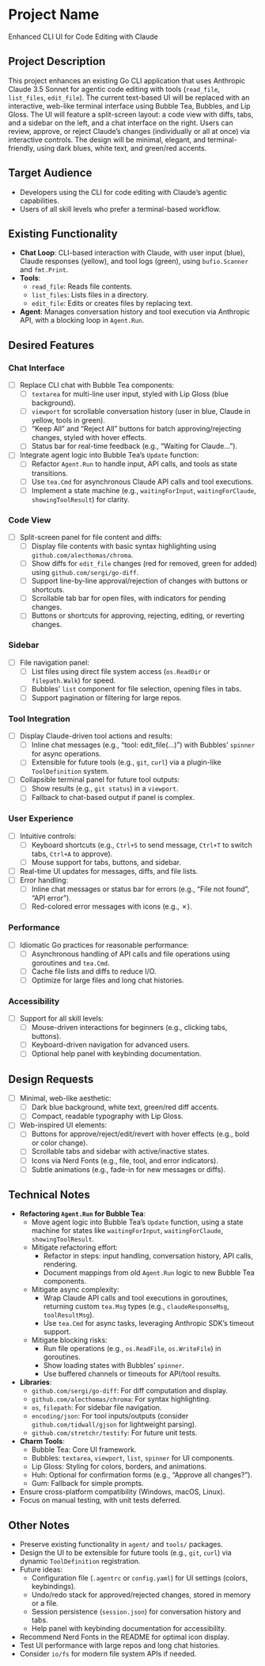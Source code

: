 # Project Name
Enhanced CLI UI for Code Editing with Claude

## Project Description
This project enhances an existing Go CLI application that uses Anthropic Claude 3.5 Sonnet for agentic code editing with tools (`read_file`, `list_files`, `edit_file`). The current text-based UI will be replaced with an interactive, web-like terminal interface using Bubble Tea, Bubbles, and Lip Gloss. The UI will feature a split-screen layout: a code view with diffs, tabs, and a sidebar on the left, and a chat interface on the right. Users can review, approve, or reject Claude’s changes (individually or all at once) via interactive controls. The design will be minimal, elegant, and terminal-friendly, using dark blues, white text, and green/red accents.

## Target Audience
- Developers using the CLI for code editing with Claude’s agentic capabilities.
- Users of all skill levels who prefer a terminal-based workflow.

## Existing Functionality
- **Chat Loop**: CLI-based interaction with Claude, with user input (blue), Claude responses (yellow), and tool logs (green), using `bufio.Scanner` and `fmt.Print`.
- **Tools**:
  - `read_file`: Reads file contents.
  - `list_files`: Lists files in a directory.
  - `edit_file`: Edits or creates files by replacing text.
- **Agent**: Manages conversation history and tool execution via Anthropic API, with a blocking loop in `Agent.Run`.

## Desired Features
### Chat Interface
- [ ] Replace CLI chat with Bubble Tea components:
    - [ ] `textarea` for multi-line user input, styled with Lip Gloss (blue background).
    - [ ] `viewport` for scrollable conversation history (user in blue, Claude in yellow, tools in green).
    - [ ] “Keep All” and “Reject All” buttons for batch approving/rejecting changes, styled with hover effects.
    - [ ] Status bar for real-time feedback (e.g., “Waiting for Claude…”).
- [ ] Integrate agent logic into Bubble Tea’s `Update` function:
    - [ ] Refactor `Agent.Run` to handle input, API calls, and tools as state transitions.
    - [ ] Use `tea.Cmd` for asynchronous Claude API calls and tool executions.
    - [ ] Implement a state machine (e.g., `waitingForInput`, `waitingForClaude`, `showingToolResult`) for clarity.

### Code View
- [ ] Split-screen panel for file content and diffs:
    - [ ] Display file contents with basic syntax highlighting using `github.com/alecthomas/chroma`.
    - [ ] Show diffs for `edit_file` changes (red for removed, green for added) using `github.com/sergi/go-diff`.
    - [ ] Support line-by-line approval/rejection of changes with buttons or shortcuts.
    - [ ] Scrollable tab bar for open files, with indicators for pending changes.
    - [ ] Buttons or shortcuts for approving, rejecting, editing, or reverting changes.

### Sidebar
- [ ] File navigation panel:
    - [ ] List files using direct file system access (`os.ReadDir` or `filepath.Walk`) for speed.
    - [ ] Bubbles’ `list` component for file selection, opening files in tabs.
    - [ ] Support pagination or filtering for large repos.

### Tool Integration
- [ ] Display Claude-driven tool actions and results:
    - [ ] Inline chat messages (e.g., “tool: edit_file(…)”) with Bubbles’ `spinner` for async operations.
    - [ ] Extensible for future tools (e.g., `git`, `curl`) via a plugin-like `ToolDefinition` system.
- [ ] Collapsible terminal panel for future tool outputs:
    - [ ] Show results (e.g., `git status`) in a `viewport`.
    - [ ] Fallback to chat-based output if panel is complex.

### User Experience
- [ ] Intuitive controls:
    - [ ] Keyboard shortcuts (e.g., `Ctrl+S` to send message, `Ctrl+T` to switch tabs, `Ctrl+A` to approve).
    - [ ] Mouse support for tabs, buttons, and sidebar.
- [ ] Real-time UI updates for messages, diffs, and file lists.
- [ ] Error handling:
    - [ ] Inline chat messages or status bar for errors (e.g., “File not found”, “API error”).
    - [ ] Red-colored error messages with icons (e.g., ✗).

### Performance
- [ ] Idiomatic Go practices for reasonable performance:
    - [ ] Asynchronous handling of API calls and file operations using goroutines and `tea.Cmd`.
    - [ ] Cache file lists and diffs to reduce I/O.
    - [ ] Optimize for large files and long chat histories.

### Accessibility
- [ ] Support for all skill levels:
    - [ ] Mouse-driven interactions for beginners (e.g., clicking tabs, buttons).
    - [ ] Keyboard-driven navigation for advanced users.
    - [ ] Optional help panel with keybinding documentation.

## Design Requests
- [ ] Minimal, web-like aesthetic:
    - [ ] Dark blue background, white text, green/red diff accents.
    - [ ] Compact, readable typography with Lip Gloss.
- [ ] Web-inspired UI elements:
    - [ ] Buttons for approve/reject/edit/revert with hover effects (e.g., bold or color change).
    - [ ] Scrollable tabs and sidebar with active/inactive states.
    - [ ] Icons via Nerd Fonts (e.g., file, tool, and error indicators).
    - [ ] Subtle animations (e.g., fade-in for new messages or diffs).

## Technical Notes
- **Refactoring `Agent.Run` for Bubble Tea**:
  - Move agent logic into Bubble Tea’s `Update` function, using a state machine for states like `waitingForInput`, `waitingForClaude`, `showingToolResult`.
  - Mitigate refactoring effort:
    - Refactor in steps: input handling, conversation history, API calls, rendering.
    - Document mappings from old `Agent.Run` logic to new Bubble Tea components.
  - Mitigate async complexity:
    - Wrap Claude API calls and tool executions in goroutines, returning custom `tea.Msg` types (e.g., `claudeResponseMsg`, `toolResultMsg`).
    - Use `tea.Cmd` for async tasks, leveraging Anthropic SDK’s timeout support.
  - Mitigate blocking risks:
    - Run file operations (e.g., `os.ReadFile`, `os.WriteFile`) in goroutines.
    - Show loading states with Bubbles’ `spinner`.
    - Use buffered channels or timeouts for API/tool results.
- **Libraries**:
  - `github.com/sergi/go-diff`: For diff computation and display.
  - `github.com/alecthomas/chroma`: For syntax highlighting.
  - `os`, `filepath`: For sidebar file navigation.
  - `encoding/json`: For tool inputs/outputs (consider `github.com/tidwall/gjson` for lightweight parsing).
  - `github.com/stretchr/testify`: For future unit tests.
- **Charm Tools**:
  - Bubble Tea: Core UI framework.
  - Bubbles: `textarea`, `viewport`, `list`, `spinner` for UI components.
  - Lip Gloss: Styling for colors, borders, and animations.
  - Huh: Optional for confirmation forms (e.g., “Approve all changes?”).
  - Gum: Fallback for simple prompts.
- Ensure cross-platform compatibility (Windows, macOS, Linux).
- Focus on manual testing, with unit tests deferred.

## Other Notes
- Preserve existing functionality in `agent/` and `tools/` packages.
- Design the UI to be extensible for future tools (e.g., `git`, `curl`) via dynamic `ToolDefinition` registration.
- Future ideas:
  - Configuration file (`.agentrc` or `config.yaml`) for UI settings (colors, keybindings).
  - Undo/redo stack for approved/rejected changes, stored in memory or a file.
  - Session persistence (`session.json`) for conversation history and tabs.
  - Help panel with keybinding documentation for accessibility.
- Recommend Nerd Fonts in the README for optimal icon display.
- Test UI performance with large repos and long chat histories.
- Consider `io/fs` for modern file system APIs if needed.